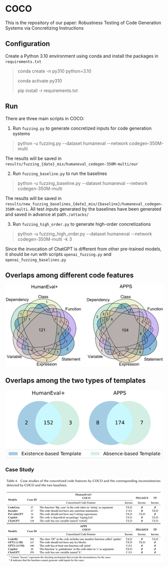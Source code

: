 # COCO
This is the repository of our paper: Robustness Testing of Code Generation Systems via Concretizing Instructions

## Configuration

Create a Python 3.10 environment using conda and install the packages in `requirements.txt`

> conda create -n py310 python=3.10
>
> conda activate py310
>
> pip install -r requirements.txt

## Run

There are three main scripts in COCO: 

1. Run `fuzzing.py` to generate concretized inputs for code generation systems

> python -u fuzzing.py --dataset humaneval --network codegen-350M-multi

The results will be saved in `results/fuzzing_{date}_mix/humaneval_codegen-350M-multi/our`

2. Run `fuzzing_baseline.py` to run the baselines

> python -u fuzzing_baseline.py --dataset humaneval --network codegen-350M-multi

The results will be saved in `results/new_fuzzing_baselines_{date}_mix/{baseline}/humaneval_codegen-350M-multi`. All test inputs generated by the baselines have been generated and saved in advance at path`./attacks/`

3. Run `fuzzing_high_order.py` to generate high-order concretizations

> python -u fuzzing_high_order.py --dataset humaneval --network codegen-350M-multi -k 3

Since the invocation of ChatGPT  is different from other pre-trained models, it should be run with scripts `openai_fuzzing.py` and `openai_fuzzing_baselines.py`

## Overlaps among different code features
![](./figures/code-feature.png)

## Overlaps among the two types of templates

![](./figures/template.png)

### Case Study

![](./figures/case.png)


